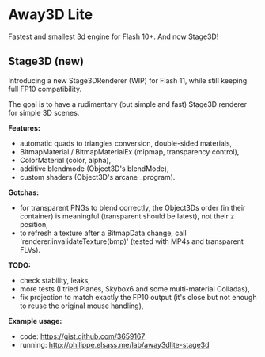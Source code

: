 Away3D Lite
=============

Fastest and smallest 3d engine for Flash 10+. And now Stage3D!


Stage3D (new)
-----
Introducing a new Stage3DRenderer (WIP) for Flash 11, while still keeping full FP10 compatibility.

The goal is to have a rudimentary (but simple and fast) Stage3D renderer for simple 3D scenes.

**Features:**
 - automatic quads to triangles conversion, double-sided materials,
 - BitmapMaterial / BitmapMaterialEx (mipmap, transparency control),
 - ColorMaterial (color, alpha),
 - additive blendmode (Object3D's blendMode),
 - custom shaders (Object3D's arcane _program).

**Gotchas:**
 - for transparent PNGs to blend correctly, the Object3Ds order (in their container) is meaningful (transparent should be latest), not their z position,
 - to refresh a texture after a BitmapData change, call 'renderer.invalidateTexture(bmp)' (tested with MP4s and transparent FLVs).

**TODO:**
 - check stability, leaks,
 - more tests (I tried Planes, Skybox6 and some multi-material Colladas),
 - fix projection to match exactly the FP10 output (it's close but not enough to reuse the original mouse handling),

**Example usage:** 
 - code: https://gist.github.com/3659167
 - running: http://philippe.elsass.me/lab/away3dlite-stage3d